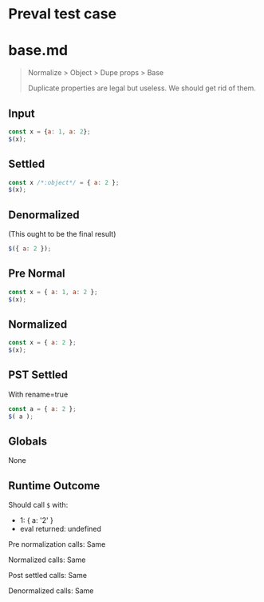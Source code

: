 # Preval test case

# base.md

> Normalize > Object > Dupe props > Base
>
> Duplicate properties are legal but useless. We should get rid of them.

## Input

`````js filename=intro
const x = {a: 1, a: 2};
$(x);
`````

## Settled


`````js filename=intro
const x /*:object*/ = { a: 2 };
$(x);
`````

## Denormalized
(This ought to be the final result)

`````js filename=intro
$({ a: 2 });
`````

## Pre Normal


`````js filename=intro
const x = { a: 1, a: 2 };
$(x);
`````

## Normalized


`````js filename=intro
const x = { a: 2 };
$(x);
`````

## PST Settled
With rename=true

`````js filename=intro
const a = { a: 2 };
$( a );
`````

## Globals

None

## Runtime Outcome

Should call `$` with:
 - 1: { a: '2' }
 - eval returned: undefined

Pre normalization calls: Same

Normalized calls: Same

Post settled calls: Same

Denormalized calls: Same
